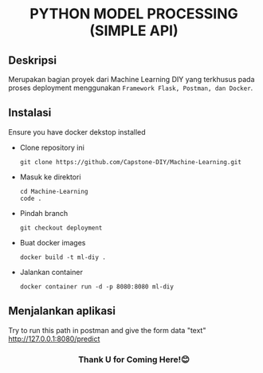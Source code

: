 <h1 align="center">PYTHON MODEL PROCESSING (SIMPLE API)</h1>

## Deskripsi
Merupakan bagian proyek dari Machine Learning DIY yang terkhusus pada proses deployment menggunakan `Framework Flask, Postman, dan Docker`.

## Instalasi
Ensure you have docker dekstop installed
- Clone repository ini
  ```shell
  git clone https://github.com/Capstone-DIY/Machine-Learning.git
  ```
- Masuk ke direktori
  ```shell
  cd Machine-Learning
  code .
  ```
- Pindah branch
  ```shell
  git checkout deployment
  ```
- Buat docker images
  ```shell
  docker build -t ml-diy .
  ```
- Jalankan container
  ```shell
  docker container run -d -p 8080:8080 ml-diy 
  ```

## Menjalankan aplikasi
  Try to run this path in postman and give the form data "text"
  http://127.0.0.1:8080/predict  

<h3 align="center">Thank U for Coming Here!😊</h3>